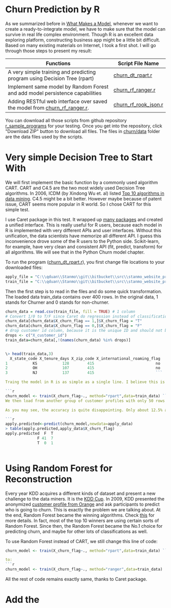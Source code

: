 # Churn Prediction by R
As we summarized before in [What Makes a Model](../what_makes_a_model.md), whenever we want to create a ready-to-integrate model, we have to make sure that the model can survive in real life complex environment. Though R is an excellent data exploring platform, constructing business app might be a little bit difficult. Based on many existing materials on Internet, I took a first shot. I will go through those steps to present my result:

|  Functions |  Script File Name |
| -- | -- |
|  A very simple training and predicting program using Decision Tree (rpart) |  [churn_dt_rpart.r](https://github.com/qiyangduan/r_sample_programs/blob/master/churn/churn_dt_rpart.r) |
| Implement same model by Random Forest and add model persistence capabilities | [churn_rf_ranger.r](https://github.com/qiyangduan/r_sample_programs/blob/master/churn/churn_rf_ranger.r)|
| Adding RESTful web interface over saved the model from [churn_rf_ranger.r](https://github.com/qiyangduan/r_sample_programs/blob/master/churn/churn_rf_ranger.r).  | [churn_rf_rook_json.r](https://github.com/qiyangduan/r_sample_programs/blob/master/churn/churn_rf_rook_json.r)|

You can download all those scripts from github repository [r_sample_programs](https://github.com/qiyangduan/r_sample_programs) for your testing. Once you get into the repository, click "Download ZIP" button to download all files.
The files in [churn/data](https://github.com/qiyangduan/r_sample_programs/tree/master/churn/data) folder are the data files used by the scripts.


# Very simple Decision Tree to Start With

We will first implement the basic function by a commonly used algorithm CART. CART and C4.5 are the two most widely used Decision Tree algorithms. In 2006, ICDM (by Xindong Wu et. al) listed [Top 10 algorithms in data mining](http://www.cs.uvm.edu/~icdm/algorithms/10Algorithms-08.pdf). C4.5 might be a bit better. However maybe because of patent issue, CART seems more popular in R world. So I chose CART for this simple test.

I use Caret package in this test. It wrapped up [many packages](http://topepo.github.io/caret/modelList.html) and created a unified interface. This is really useful for R users, because each model in R is implemented with very different APIs and user interfaces. 
Without this unification, the data scientists have memorize all different API. I guess this inconvenience drove some of the R users to the Python side. Scikit-learn, for example, have very clean and consistent API (fit, predict, transform) for all algorithms. We will see that in the Python Churn model chapter.

To run the program ([churn_dt_rpart.r](https://github.com/qiyangduan/r_sample_programs/blob/master/churn/churn_dt_rpart.r)), you first change file locations to your downloaded files:

```r
apply_file = "C:\\qduan\\Stanmo\\git\\bitbucket\\src\\stanmo_website_proj\\app\\static\\data\\churn_sample_apply.csv"
train_file = "C:\\qduan\\Stanmo\\git\\bitbucket\\src\\stanmo_website_proj\\app\\static\\data\\churn_sample_input.csv"
```

Then the first step is to read in the files and do some quick transformation. The loaded data train_data contains over 400 rows. In the original data, 1 stands for Churner and 0 stands for non-churner. 

```r
churn_data = read.csv(train_file, fill = TRUE) # 1 column
# Convert 1/0 to T/F since Caret do regression instead of classification over numerical values
churn_data[churn_data$X_churn_flag == 1,]$X_churn_flag = "T"
churn_data[churn_data$X_churn_flag == 0,]$X_churn_flag = "F"
# drop customer id column, because it is the unique ID and should not be treated as a feature
drops <- c("X_customer_id")
train_data=churn_data[,!(names(churn_data) %in% drops)]


\> head(train_data,3)
  X_state_code X_tenure_days X_zip_code X_international_roaming_flag
1           KS           128        415                           no
2           OH           107        415                           no
3           NJ           137        415                           ```

Traing the model in R is as simple as a single line. I believe this is why R is so loved by most of statisticians.  This model will later be saved onto the disk for future prediction usage. 

```r
churn_model <- train(X_churn_flag~., method="rpart",data=train_data) ```
We then load from another group of customer profiles with only 50 rows for testing. The variable apply.predicted will contain the prediction churn result. This can be offloaded as csv file for further processing.

As you may see, the accuracy is quite disappointing. Only about 12.5% accuracy.

```r
apply.predicted<-predict(churn_model,newdata=apply_data)
> table(apply.predicted,apply_data$X_churn_flag)
apply.predicted  F  T
              F 41  7
              T  0  1
              
```

# Using Random Forest for Reconstruction

Every year KDD acquires a different kinds of dataset and present a new challenge to the data miners. It is the [KDD Cup](http://www.kdd.org/kdd-cup). In 2009, KDD presented the anonymized [customer profile from Orange](http://www.kdd.org/kdd-cup/view/kdd-cup-2009/Data) and ask participants to predict who is going to churn. This is exactly the problem we are talking about. At the end, Random Forest became the winning algorithms. Check [this](http://jmlr.csail.mit.edu/proceedings/papers/v7/niculescu09/niculescu09.pdf) for more details. In fact, most of the top 10 winners are using certain sorts of Random Forest. Since then, the Random Forest became the No.1 choice for predicting churn, and maybe for other lots of classifications as well.

To use Random Forest instead of CART, we still change this line of code:
```r
churn_model <- train(X_churn_flag~., method="rpart",data=train_data) ```

to:
```r
churn_model <- train(X_churn_flag~., method="ranger",data=train_data) 
```
All the rest of code remains exactly same, thanks to Caret package.

# Add the 